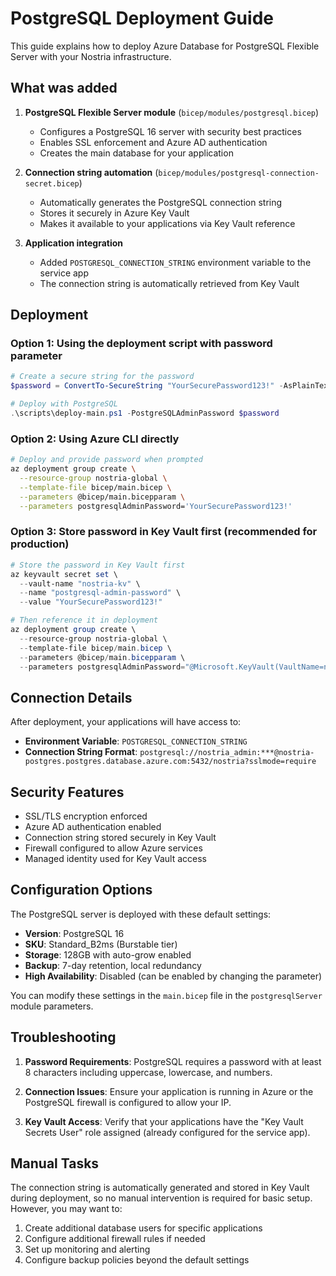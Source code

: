 # PostgreSQL Deployment Guide

This guide explains how to deploy Azure Database for PostgreSQL Flexible Server with your Nostria infrastructure.

## What was added

1. **PostgreSQL Flexible Server module** (`bicep/modules/postgresql.bicep`)
   - Configures a PostgreSQL 16 server with security best practices
   - Enables SSL enforcement and Azure AD authentication
   - Creates the main database for your application

2. **Connection string automation** (`bicep/modules/postgresql-connection-secret.bicep`)
   - Automatically generates the PostgreSQL connection string
   - Stores it securely in Azure Key Vault
   - Makes it available to your applications via Key Vault reference

3. **Application integration**
   - Added `POSTGRESQL_CONNECTION_STRING` environment variable to the service app
   - The connection string is automatically retrieved from Key Vault

## Deployment

### Option 1: Using the deployment script with password parameter

```powershell
# Create a secure string for the password
$password = ConvertTo-SecureString "YourSecurePassword123!" -AsPlainText -Force

# Deploy with PostgreSQL
.\scripts\deploy-main.ps1 -PostgreSQLAdminPassword $password
```

### Option 2: Using Azure CLI directly

```bash
# Deploy and provide password when prompted
az deployment group create \
  --resource-group nostria-global \
  --template-file bicep/main.bicep \
  --parameters @bicep/main.bicepparam \
  --parameters postgresqlAdminPassword='YourSecurePassword123!'
```

### Option 3: Store password in Key Vault first (recommended for production)

```powershell
# Store the password in Key Vault first
az keyvault secret set \
  --vault-name "nostria-kv" \
  --name "postgresql-admin-password" \
  --value "YourSecurePassword123!"

# Then reference it in deployment
az deployment group create \
  --resource-group nostria-global \
  --template-file bicep/main.bicep \
  --parameters @bicep/main.bicepparam \
  --parameters postgresqlAdminPassword="@Microsoft.KeyVault(VaultName=nostria-kv;SecretName=postgresql-admin-password)"
```

## Connection Details

After deployment, your applications will have access to:
- **Environment Variable**: `POSTGRESQL_CONNECTION_STRING`
- **Connection String Format**: `postgresql://nostria_admin:***@nostria-postgres.postgres.database.azure.com:5432/nostria?sslmode=require`

## Security Features

- SSL/TLS encryption enforced
- Azure AD authentication enabled
- Connection string stored securely in Key Vault
- Firewall configured to allow Azure services
- Managed identity used for Key Vault access

## Configuration Options

The PostgreSQL server is deployed with these default settings:
- **Version**: PostgreSQL 16
- **SKU**: Standard_B2ms (Burstable tier)
- **Storage**: 128GB with auto-grow enabled
- **Backup**: 7-day retention, local redundancy
- **High Availability**: Disabled (can be enabled by changing the parameter)

You can modify these settings in the `main.bicep` file in the `postgresqlServer` module parameters.

## Troubleshooting

1. **Password Requirements**: PostgreSQL requires a password with at least 8 characters including uppercase, lowercase, and numbers.

2. **Connection Issues**: Ensure your application is running in Azure or the PostgreSQL firewall is configured to allow your IP.

3. **Key Vault Access**: Verify that your applications have the "Key Vault Secrets User" role assigned (already configured for the service app).

## Manual Tasks

The connection string is automatically generated and stored in Key Vault during deployment, so no manual intervention is required for basic setup. However, you may want to:

1. Create additional database users for specific applications
2. Configure additional firewall rules if needed
3. Set up monitoring and alerting
4. Configure backup policies beyond the default settings